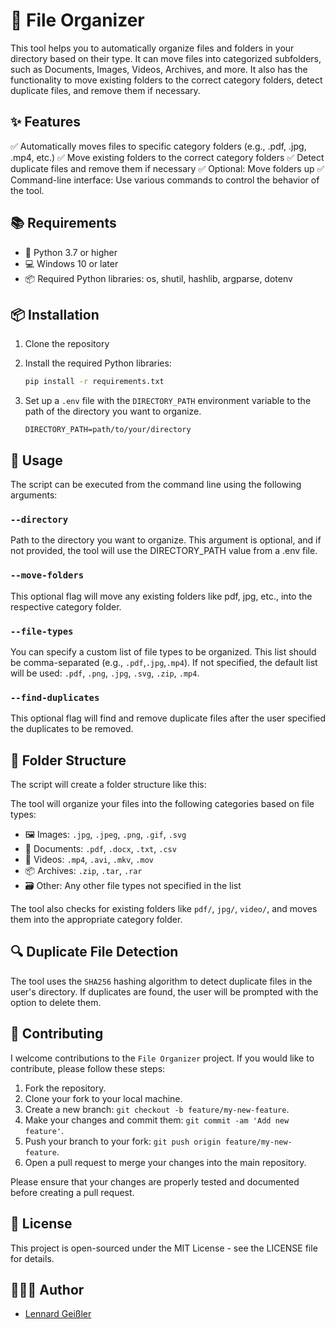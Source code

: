 # 📂 File Organizer

This tool helps you to automatically organize files and folders in your directory based on their type. It can move files into categorized subfolders, such as Documents, Images, Videos, Archives, and more. It also has the functionality to move existing folders to the correct category folders, detect duplicate files, and remove them if necessary.

## ✨ Features

✅ Automatically moves files to specific category folders (e.g., .pdf, .jpg, .mp4, etc.)
✅ Move existing folders to the correct category folders
✅ Detect duplicate files and remove them if necessary
✅ Optional: Move folders up
✅ Command-line interface: Use various commands to control the behavior of the tool.

## 📚 Requirements

- 🐍 Python 3.7 or higher
- 💻 Windows 10 or later
- 📦 Required Python libraries: os, shutil, hashlib, argparse, dotenv

## 📦 Installation

1. Clone the repository
2. Install the required Python libraries:

    ```bash
    pip install -r requirements.txt
    ```

3. Set up a `.env` file with the `DIRECTORY_PATH` environment variable to the path of the directory you want to organize.

    ```.env
    DIRECTORY_PATH=path/to/your/directory
    ```

## 🚀 Usage

The script can be executed from the command line using the following arguments:

### `--directory`

Path to the directory you want to organize. This argument is optional, and if not provided, the tool will use the DIRECTORY_PATH value from a .env file.

### `--move-folders`

This optional flag will move any existing folders like pdf, jpg, etc., into the respective category folder.

### `--file-types`

You can specify a custom list of file types to be organized. This list should be comma-separated (e.g., `.pdf`,`.jpg`,`.mp4`). If not specified, the default list will be used: `.pdf`, `.png`, `.jpg`, `.svg`, `.zip`, `.mp4`.

### `--find-duplicates`

This optional flag will find and remove duplicate files after the user specified the duplicates to be removed.

## 📂 Folder Structure

The script will create a folder structure like this:

The tool will organize your files into the following categories based on file types:

- 🖼️ Images: `.jpg`, `.jpeg`, `.png`, `.gif`, `.svg`
- 📄 Documents: `.pdf`, `.docx`, `.txt`, `.csv`
- 🎥 Videos: `.mp4`, `.avi`, `.mkv`, `.mov`
- 📦 Archives: `.zip`, `.tar`, `.rar`
- 🗃️ Other: Any other file types not specified in the list

The tool also checks for existing folders like `pdf/`, `jpg/`, `video/`, and moves them into the appropriate category folder.

## 🔍 Duplicate File Detection

The tool uses the `SHA256` hashing algorithm to detect duplicate files in the user's directory. If duplicates are found, the user will be prompted with the option to delete them.

## 📝 Contributing

I welcome contributions to the `File Organizer` project. If you would like to contribute, please follow these steps:

1. Fork the repository.
2. Clone your fork to your local machine.
3. Create a new branch: `git checkout -b feature/my-new-feature`.
4. Make your changes and commit them: `git commit -am 'Add new feature'`.
5. Push your branch to your fork: `git push origin feature/my-new-feature`.
6. Open a pull request to merge your changes into the main repository.

Please ensure that your changes are properly tested and documented before creating a pull request.

## 📝 License

This project is open-sourced under the MIT License - see the LICENSE file for details.

## 🧑‍🤝‍🧑 Author

- [Lennard Geißler](https://github.com/lennardgeissler)
